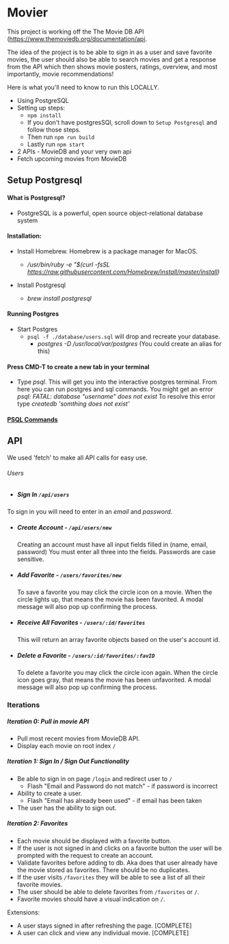 # Movier

  This project is working off the The Movie DB API (https://www.themoviedb.org/documentation/api. 
  
  The idea of the project is to be able to sign in as a user and save favorite movies, the user should also be able to search movies and get a response from the API which then shows movie posters, ratings, overview, and most importantly, movie recommendations!

  Here is what you'll need to know to run this LOCALLY. 
  * Using PostgreSQL
  * Setting up steps:
    * `npm install`
    * If you don't have postgresSQl, scroll down to `Setup Postgresql` and follow those steps.
    * Then run `npm run build`
    * Lastly run `npm start`
  * 2 APIs - MovieDB and your very own api
  * Fetch upcoming movies from MovieDB

## Setup Postgresql

#### What is Postgresql?
* PostgreSQL is a powerful, open source object-relational database system

#### Installation:
* Install Homebrew. Homebrew is a package manager for MacOS.
	*  */usr/bin/ruby -e "$(curl -fsSL https://raw.githubusercontent.com/Homebrew/install/master/install)*
	
* Install Postgresql  
	*  *brew install postgresql*	
	
#### Running Postgres
* Start Postgres  
  * `psql -f ./database/users.sql` will drop and recreate your database. 
	* *postgres -D /usr/local/var/postgres* (You could create an alias for this)
	
#### Press CMD-T to create a new tab in your terminal
* Type *psql*. This will get you into the interactive postgres terminal. From here you can run postgres and sql commands. You might get an error *psql: FATAL: database "username" does not exist* To resolve this error type *createdb 'somthing does not exist'*

#### [PSQL Commands](http://postgresguide.com/utilities/psql.html)

## API
  We used 'fetch' to make all API calls for easy use.

###### Users

 * ##### Sign In `/api/users`
  To sign in you will need to enter in an *email* and *password*.

* ##### Create Account - `/api/users/new`
  Creating an account must have all input fields filled in (name, email, password)
  You must enter all three into the fields. Passwords are case sensitive.

* ##### Add Favorite - `/users/favorites/new`
  To save a favorite you may click the circle icon on a movie. When the circle lights up, that means the movie has been
  favorited. A modal message will also pop up confirming the process.

* ##### Receive All Favorites - `/users/:id/favorites`
  This will return an array favorite objects based on the user's account id.

* ##### Delete a Favorite - `/users/:id/favorites/:favID`
  To delete a favorite you may click the circle icon again. When the circle icon goes gray, that means the movie has been
  unfavorited. A modal message will also pop up confirming the process.

### Iterations

##### Iteration 0: Pull in movie API
  * Pull most recent movies from MovieDB API.
  * Display each movie on root index `/`

##### Iteration 1: Sign In / Sign Out Functionality
  * Be able to sign in on page `/login` and redirect user to `/`
    * Flash "Email and Password do not match" - if password is incorrect
  * Ability to create a user.
    * Flash "Email has already been used" - if email has been taken
  * The user has the ability to sign out. 
  
##### Iteration 2: Favorites
  * Each movie should be displayed with a favorite button.
  * If the user is not signed in and clicks on a favorite button the user will be prompted with the request to create an account.
  * Validate favorites before adding to db. Aka does that user already have the movie stored as favorites. There should be no duplicates. 
  * If the user visits `/favorites` they will be able to see a list of all their favorite movies.
  * The user should be able to delete favorites from `/favorites` or `/`.
  * Favorite movies should have a visual indication on `/`.

Extensions:
  * A user stays signed in after refreshing the page. [COMPLETE]
  * A user can click and view any individual movie. [COMPLETE]
